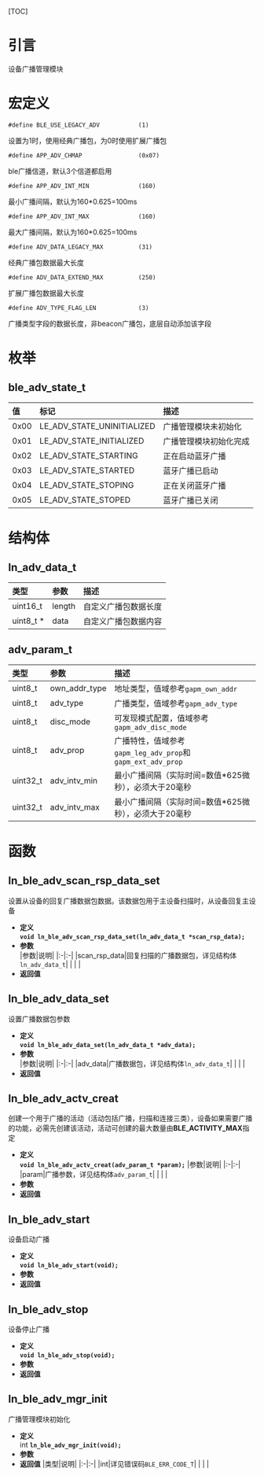 [TOC]
# 引言
设备广播管理模块



# 宏定义
	#define BLE_USE_LEGACY_ADV      	 (1)  
设置为1时，使用经典广播包，为0时使用扩展广播包

	#define APP_ADV_CHMAP                (0x07) 
ble广播信道，默认3个信道都启用  

	#define APP_ADV_INT_MIN              (160)
最小广播间隔，默认为160\*0.625=100ms  

	#define APP_ADV_INT_MAX              (160)
最大广播间隔，默认为160\*0.625=100ms  

	#define ADV_DATA_LEGACY_MAX          (31)
经典广播包数据最大长度  

	#define ADV_DATA_EXTEND_MAX          (250)
扩展广播包数据最大长度  

	#define ADV_TYPE_FLAG_LEN            (3)
广播类型字段的数据长度，非beacon广播包，底层自动添加该字段  



# 枚举
## ble_adv_state_t
|值|标记|描述|
|:-|:-|:-|
|0x00|LE_ADV_STATE_UNINITIALIZED|广播管理模块未初始化|
|0x01|LE_ADV_STATE_INITIALIZED|广播管理模块初始化完成|
|0x02|LE_ADV_STATE_STARTING|正在启动蓝牙广播|
|0x03|LE_ADV_STATE_STARTED|蓝牙广播已启动|
|0x04|LE_ADV_STATE_STOPING|正在关闭蓝牙广播|
|0x05|LE_ADV_STATE_STOPED|蓝牙广播已关闭|



# 结构体
## ln_adv_data_t
|类型|参数|描述|
|:-|:-|:-|
|uint16_t|length|自定义广播包数据长度|
|uint8_t \*|data|自定义广播包数据内容|



## adv_param_t
|类型|参数|描述|
|:-|:-|:-|
|uint8_t|own_addr_type|地址类型，值域参考`gapm_own_addr`|
|uint8_t|adv_type|广播类型，值域参考`gapm_adv_type`|
|uint8_t|disc_mode|可发现模式配置，值域参考`gapm_adv_disc_mode`|
|uint8_t|adv_prop|广播特性，值域参考`gapm_leg_adv_prop`和`gapm_ext_adv_prop`|
|uint32_t|adv_intv_min|最小广播间隔（实际时间=数值\*625微秒），必须大于20毫秒|
|uint32_t|adv_intv_max|最小广播间隔（实际时间=数值\*625微秒），必须大于20毫秒|



# 函数
## ln_ble_adv_scan_rsp_data_set
设置从设备的回复广播数据包数据。该数据包用于主设备扫描时，从设备回复主设备
* **定义**  
**`void ln_ble_adv_scan_rsp_data_set(ln_adv_data_t *scan_rsp_data);`**
* **参数**  
|参数|说明|
|:-|:-|
|scan_rsp_data|回复扫描的广播数据包，详见结构体`ln_adv_data_t`|
| | |
* **返回值**



## ln_ble_adv_data_set
设置广播数据包参数
* **定义**  
**`void ln_ble_adv_data_set(ln_adv_data_t *adv_data);`**
* **参数**  
|参数|说明|
|:-|:-|
|adv_data|广播数据包，详见结构体`ln_adv_data_t`|
| | |
* **返回值**



## ln_ble_adv_actv_creat
创建一个用于广播的活动（活动包括广播，扫描和连接三类），设备如果需要广播的功能，必需先创建该活动，活动可创建的最大数量由**BLE_ACTIVITY_MAX**指定
* **定义**  
**`void ln_ble_adv_actv_creat(adv_param_t *param);`**
|参数|说明|
|:-|:-|
|param|广播参数，详见结构体`adv_param_t`|
| | |
* **参数**  
* **返回值**



## ln_ble_adv_start
设备启动广播
* **定义**  
**`void ln_ble_adv_start(void);`**
* **参数**  
* **返回值**



## ln_ble_adv_stop
设备停止广播
* **定义**  
**`void ln_ble_adv_stop(void);`**
* **参数**  
* **返回值**



## ln_ble_adv_mgr_init
广播管理模块初始化
* **定义**  
int **`ln_ble_adv_mgr_init(void);`**  
* **参数**  
* **返回值**
|类型|说明|
|:-|:-|
|int|详见错误码`BLE_ERR_CODE_T`|
| | |